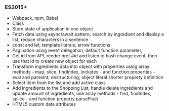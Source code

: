 ### ES2015+

+ Webpack, npm, Babel
+ Class
+ Store state of application in one object
+ Fetch data using async/await pattern; search by ingredient and display a list; reduce characters in a sentence
+ const and let; template literals; arrow functions
+ Pagination using event delegation, default function parameter, 
+ Get id from API, render href #id and listen to hash change event, then use that id to create new object for each
+ Transform ingredients data into object with properties using array methods - map, slice, findIndex, includes - and function properties - eval and parseInt; destructuring; object literal shorter property definition
+ Select item from the list and add active class
+ Add ingredients to the Shopping List, handle delete ingredients and update amount of ingredients, use array methods - find, findIndex, splice - and function property parseFloat
+ HTML5 custom data attributes
